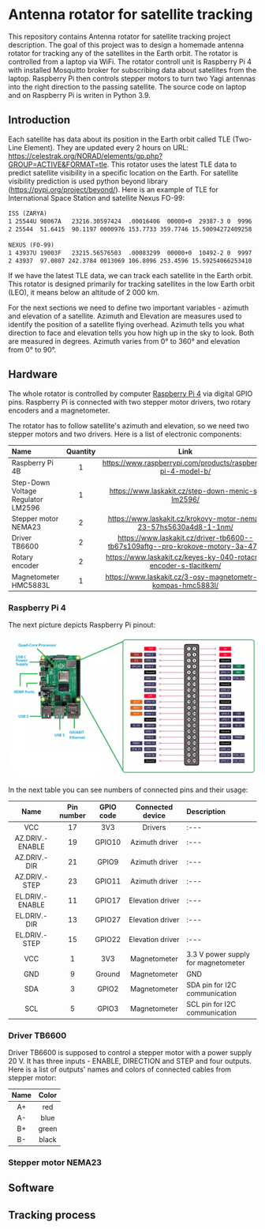 # Antenna rotator for satellite tracking
This repository contains Antenna rotator for satellite tracking project description. The goal of this project was to design a homemade antenna rotator for tracking any of the satellites in the Earth orbit. The rotator is controlled from a laptop via WiFi. The rotator controll unit is Raspberry Pi 4 with installed Mosquitto broker for subscribing data about satellites from the laptop. Raspberry Pi then controls stepper motors to turn two Yagi antennas into the right direction to the passing satellite. The source code on laptop and on Raspberry Pi is writen in Python 3.9.

## Introduction

Each satellite has data about its position in the Earth orbit called TLE (Two-Line Element). They are updated every 2 hours on URL: https://celestrak.org/NORAD/elements/gp.php?GROUP=ACTIVE&FORMAT=tle. This rotator uses the latest TLE data to predict satellite visibility in a specific location on the Earth. For satellite visibility prediction is used python beyond library (https://pypi.org/project/beyond/). Here is an example of TLE for International Space Station and satellite Nexus FO-99:

```
ISS (ZARYA)             
1 25544U 98067A   23216.30597424  .00016406  00000+0  29387-3 0  9996
2 25544  51.6415  90.1197 0000976 153.7733 359.7746 15.50094272409258

NEXUS (FO-99)           
1 43937U 19003F   23215.56576503  .00083299  00000+0  10492-2 0  9997
2 43937  97.0807 242.3784 0013069 106.8096 253.4596 15.59254066253410
```

If we have the latest TLE data, we can track each satellite in the Earth orbit. This rotator is designed primarily for tracking satellites in the low Earth orbit (LEO), it means below an altitude of 2 000 km.

For the next sections we need to define two important variables - azimuth and elevation of a satellite. Azimuth and Elevation are measures used to identify the position of a satellite flying overhead. Azimuth tells you what direction to face and elevation tells you how high up in the sky to look. Both are measured in degrees. Azimuth varies from 0° to 360° and elevation from 0° to 90°.

## Hardware

The whole rotator is controlled by computer [Raspberry Pi 4](https://www.raspberrypi.com/products/raspberry-pi-4-model-b/) via digital GPIO pins. Raspberry Pi is connected with two stepper motor drivers, two rotary encoders and a magnetometer.

The rotator has to follow satellite's azimuth and elevation, so we need two stepper motors and two drivers. Here is a list of electronic components:

| Name  | Quantity | Link |
| :--- | :---: | :---: |
| Raspberry Pi 4B  | 1  | https://www.raspberrypi.com/products/raspberry-pi-4-model-b/ |
| Step-Down Voltage Regulator LM2596 | 1 | https://www.laskakit.cz/step-down-menic-s-lm2596/ |
| Stepper motor NEMA23  | 2 | https://www.laskakit.cz/krokovy-motor-nema-23-57hs5630a4d8-1-1nm/ |
| Driver TB6600  | 2 | https://www.laskakit.cz/driver-tb6600--tb67s109aftg--pro-krokove-motory-3a-47v/ |
| Rotary encoder | 2 | https://www.laskakit.cz/keyes-ky-040-rotacni-encoder-s-tlacitkem/ |
| Magnetometer HMC5883L | 1 | https://www.laskakit.cz/3-osy-magnetometr-a-kompas-hmc5883l/ |

### Raspberry Pi 4

The next picture depicts Raspberry Pi pinout:

![Raspberry Pi 4 pinout](https://github.com/DaveXNN/Antenna-rotator-for-satellite-tracking/blob/main/images/raspberrypi-pinout.png)

In the next table you can see numbers of connected pins and their usage:

| Name | Pin number | GPIO code | Connected device | Description |
| :---: | :---: | :---: | :---: | :--- |
| VCC | 17 | 3V3 | Drivers | :--- |
| AZ.DRIV.-ENABLE | 19 | GPIO10 | Azimuth driver | :--- |
| AZ.DRIV.-DIR | 21 | GPIO9 | Azimuth driver | :--- |
| AZ.DRIV.-STEP | 23 | GPIO11 | Azimuth driver | :--- |
| EL.DRIV.-ENABLE | 11 | GPIO17 | Elevation driver | :--- |
| EL.DRIV.-DIR | 13 | GPIO27 | Elevation driver | :--- |
| EL.DRIV.-STEP | 15 | GPIO22 | Elevation driver | :--- |
| VCC | 1 | 3V3 | Magnetometer | 3.3 V power supply for magnetometer |
| GND | 9 | Ground | Magnetometer | GND |
| SDA | 3 | GPIO2 | Magnetometer | SDA pin for I2C communication |
| SCL | 5 | GPIO3 | Magnetometer | SCL pin for I2C communication |

### Driver TB6600

Driver TB6600 is supposed to control a stepper motor with a power supply 20 V. It has three inputs - ENABLE, DIRECTION and STEP and four outputs. Here is a list of outputs' names and colors of connected cables from stepper motor:

| Name | Color |
| :---: | :---: |
| A+ | red |
| A- | blue |
| B+ | green |
| B- | black |

### Stepper motor NEMA23

## Software

## Tracking process

